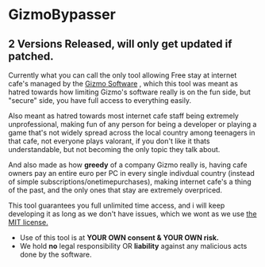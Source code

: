 # GizmoBypasser
## 2 Versions Released, will only get updated if patched.
Currently what you can call the only tool allowing Free stay at internet cafe's managed by the [Gizmo Software](https://www.gizmopowered.net/) ,
which this tool was meant as hatred towards how limiting Gizmo's software really is on the fun side, but "secure" side, you have full access to everything easily.

Also meant as hatred towards most internet cafe staff being extremely unprofessional, making fun of any person for being a developer or playing a game that's not 
widely spread across the local country among teenagers in that cafe, not everyone plays valorant, if you don't like it thats understandable, but not becoming
the only topic they talk about.

And also made as how **greedy** of a company Gizmo really is, having cafe owners pay an entire euro per PC in every single indivdual country (instead of simple subscriptions/onetimepurchases),
making internet cafe's a thing of the past, and the only ones that stay are extremely overpriced.

This tool guarantees you full unlimited time access, and i will keep developing it as long as we don't have issues,
which we wont as we use [the MIT license.](https://choosealicense.com/licenses/mit/)



- Use of this tool is at **YOUR OWN consent & YOUR OWN risk.**
- We hold **no** legal responsibility OR **liability** against any malicious acts done by the software.
